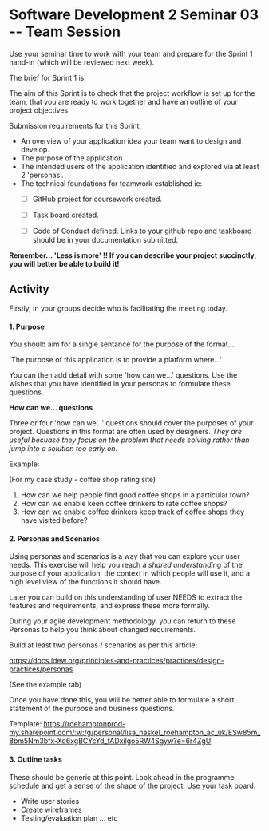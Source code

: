 # Software Development 2 Seminar 03 -- Team Session

Use your seminar time to work with your team and prepare for the Sprint 1 hand-in (which will be reviewed next week).

The brief for Sprint 1 is:

The aim of this Sprint is to check that the project workflow is set up for the team, that you are ready to work together and have an outline of your project objectives.

Submission requirements for this Sprint:

- An overview of your application idea your team want to design and develop.
- The purpose of the application 
- The intended users of the application identified and explored via at least 2 'personas'.
- The technical foundations for teamwork established ie:
  - [ ] GitHub project for coursework created.
  - [ ] Task board created.
  - [ ] Code of Conduct defined.
Links to your github repo and taskboard should be in your documentation submitted.


__Remember... 'Less is more' !!  If you can describe your project succinctly, you will better be able to build it!__



## Activity

Firstly, in your groups decide who is facilitating the  meeting today.

#### 1. Purpose

You should aim for a single sentance for the purpose of the format...

'The purpose of this application is to provide a platform where...'

You can then add detail with some 'how can we...' questions. Use the wishes that you have identified in your personas to formulate these questions.

__How can we... questions__

Three or four 'how can we...' questions should cover the purposes of your project. Questions in this format are often used by designers. _They are useful becuase they focus on the problem that needs solving rather than jump into a solution too early on._

Example:

(For my case study - coffee shop rating site)

1. How can we help people find good coffee shops in a particular town?
2. How can we enable keen coffee drinkers to rate coffee shops?
3. How can we enable coffee drinkers keep track of coffee shops they have visited before?

#### 2. Personas and Scenarios

Using personas and scenarios is a way that you can explore your user needs.  This exercise will help you reach a *shared understanding* of the purpose of your application, the context in which people will use it, and a high level view of the functions it should have.  

Later you can build on this understanding of user NEEDS to extract the features and requirements, and express these more formally.

During your agile development methodology, you can return to these Personas to help you think about changed requirements.

Build at least two personas / scenarios as per this article:

https://docs.idew.org/principles-and-practices/practices/design-practices/personas  

(See the example tab)

Once you have done this, you will be better able to formulate a short statement of the purpose and business questions.

Template: https://roehamptonprod-my.sharepoint.com/:w:/g/personal/lisa_haskel_roehampton_ac_uk/ESw85m_8bm5Nm3bfx-Xd6xgBCYcYd_fADxilgo5RW4Sgyw?e=6r4ZgU


#### 3. Outline tasks

These should be generic at this point. Look ahead in the programme schedule and get a sense of the shape of the project.  Use your task board.

 * Write user stories
 * Create wireframes
 * Testing/evaluation plan 
... etc




